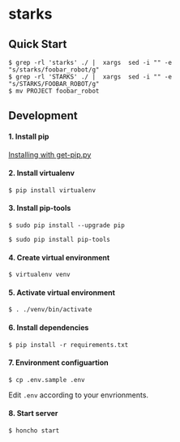 starks
============

## Quick Start

```
$ grep -rl 'starks' ./ |  xargs  sed -i "" -e "s/starks/foobar_robot/g"
$ grep -rl 'STARKS' ./ |  xargs  sed -i "" -e "s/STARKS/FOOBAR_ROBOT/g"
$ mv PROJECT foobar_robot
```

## Development

#### 1. Install pip

[Installing with get-pip.py](https://bootstrap.pypa.io/get-pip.py)

#### 2. Install virtualenv

`$ pip install virtualenv`

#### 3. Install pip-tools

`$ sudo pip install --upgrade pip`

`$ sudo pip install pip-tools`

#### 4. Create virtual environment

`$ virtualenv venv`

#### 5. Activate virtual environment

`$ . ./venv/bin/activate`

#### 6. Install dependencies

`$ pip install -r requirements.txt`

#### 7. Environment configuartion

`$ cp .env.sample .env`

Edit `.env` according to your envrionments.

#### 8. Start server

`$ honcho start`
